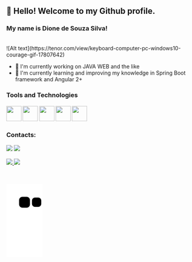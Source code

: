## 👋 Hello! Welcome to my Github profile.
### My name is Dione de Souza Silva!
<br/>
![Alt text](https://tenor.com/view/keyboard-computer-pc-windows10-courage-gif-17807642)

- 🔭 I'm currently working on JAVA WEB and the like
- 🌱 I'm currently learning and improving my knowledge in Spring Boot framework and Angular 2+


### Tools and Technologies
#### <img src="https://cdn.jsdelivr.net/gh/devicons/devicon/icons/git/git-original.svg" width="40" height="40" /> <img      src="https://cdn.jsdelivr.net/gh/devicons/devicon/icons/subversion/subversion-original.svg" width="40" height="40" /> <img src="https://cdn.jsdelivr.net/gh/devicons/devicon/icons/oracle/oracle-original.svg" width="40" height="40" /> <img src="https://cdn.jsdelivr.net/gh/devicons/devicon/icons/angularjs/angularjs-original.svg" width="40" height="40" /> <img src="https://cdn.jsdelivr.net/gh/devicons/devicon/icons/spring/spring-original.svg" width="40" height="40" />

### Contacts:

<div>
<a href = "mailto:dione2508@gmail.com"><img src="https://img.shields.io/badge/Gmail-D14836?style=for-the-badge&logo=gmail&logoColor=white" target="_blank"></a>
<a href="https://www.linkedin.com/in/dione-souza-27027373/" target="_blank"><img src="https://img.shields.io/badge/-LinkedIn-%230077B5?style=for-the-badge&logo=linkedin&logoColor=white" target="_blank"></a>   
</div>
<br/>
<div>
<a href="https://github.com/dionesave">
<img height="180em" src="https://github-readme-stats.vercel.app/api/top-langs/?username=dionesave&layout=compact&langs_count=7&theme=dracula"/>
<img height="180em" src="https://github-readme-stats.vercel.app/api?username=dionesave&show_icons=true&theme=dracula&include_all_commits=true&count_private=true"/>
</div>
<br/>
<br/>

![Snake animation](https://github.com/dionesave/dionesave/blob/output/github-contribution-grid-snake.svg)
   
